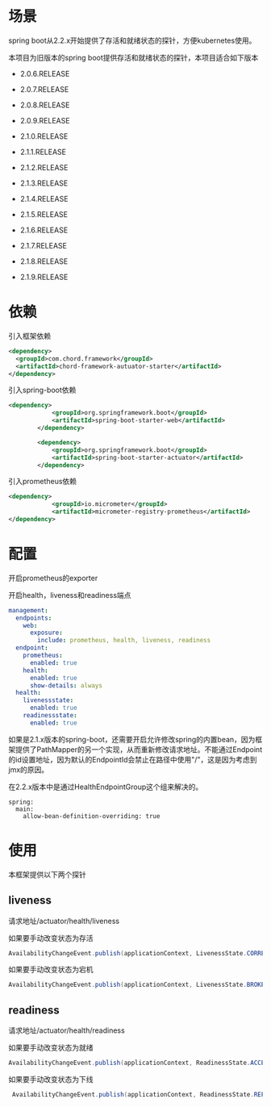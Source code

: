 # 场景

spring boot从2.2.x开始提供了存活和就绪状态的探针，方便kubernetes使用。

本项目为旧版本的spring boot提供存活和就绪状态的探针，本项目适合如下版本

- 2.0.6.RELEASE

- 2.0.7.RELEASE

- 2.0.8.RELEASE

- 2.0.9.RELEASE

- 2.1.0.RELEASE

- 2.1.1.RELEASE

- 2.1.2.RELEASE

- 2.1.3.RELEASE

- 2.1.4.RELEASE

- 2.1.5.RELEASE

- 2.1.6.RELEASE

- 2.1.7.RELEASE

- 2.1.8.RELEASE

- 2.1.9.RELEASE

  

# 依赖

引入框架依赖

```xml
<dependency>
  <groupId>com.chord.framework</groupId>
  <artifactId>chord-framework-autuator-starter</artifactId>
</dependency>	
```

引入spring-boot依赖

```xml
<dependency>
            <groupId>org.springframework.boot</groupId>
            <artifactId>spring-boot-starter-web</artifactId>
        </dependency>

        <dependency>
            <groupId>org.springframework.boot</groupId>
            <artifactId>spring-boot-starter-actuator</artifactId>
        </dependency>
```

引入prometheus依赖

```xml
<dependency>
            <groupId>io.micrometer</groupId>
            <artifactId>micrometer-registry-prometheus</artifactId>
</dependency>
```



# 配置

开启prometheus的exporter

开启health，liveness和readiness端点

```yaml
management:
  endpoints:
    web:
      exposure:
        include: prometheus, health, liveness, readiness
  endpoint:
    prometheus:
      enabled: true
    health:
      enabled: true
      show-details: always
  health:
    livenessstate:
      enabled: true
    readinessstate:
      enabled: true
```

如果是2.1.x版本的spring-boot，还需要开启允许修改spring的内置bean，因为框架提供了PathMapper的另一个实现，从而重新修改请求地址。不能通过Endpoint的id设置地址，因为默认的EndpointId会禁止在路径中使用"/"，这是因为考虑到jmx的原因。

在2.2.x版本中是通过HealthEndpointGroup这个组来解决的。

```
spring: 
  main: 
    allow-bean-definition-overriding: true
```



# 使用

本框架提供以下两个探针

## liveness

请求地址/actuator/health/liveness

如果要手动改变状态为存活

```java
AvailabilityChangeEvent.publish(applicationContext, LivenessState.CORRECT)
```

如果要手动改变状态为宕机

```java
AvailabilityChangeEvent.publish(applicationContext, LivenessState.BROKEN)
```



## readiness

请求地址/actuator/health/readiness

如果要手动改变状态为就绪

```java
AvailabilityChangeEvent.publish(applicationContext, ReadinessState.ACCEPTING_TRAFFIC);
```

如果要手动改变状态为下线

```java
 AvailabilityChangeEvent.publish(applicationContext, ReadinessState.REFUSING_TRAFFIC);
```

